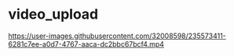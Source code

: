 # video_upload


https://user-images.githubusercontent.com/32008598/235573411-6281c7ee-a0d7-4767-aaca-dc2bbc67bcf4.mp4

